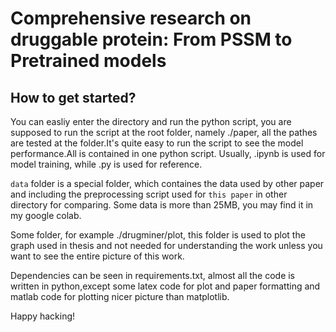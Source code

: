 # Comprehensive research on druggable protein: From PSSM to Pretrained models

## How to get started?

You can easliy enter the directory and run the python script, you are supposed to run the script at the root folder, namely ./paper, all the pathes are tested at the folder.It's quite easy to run the script to see the model performance.All is contained in one python script. Usually, .ipynb is used for model training, while .py is used for reference.

`data` folder is a special folder, which containes the data used by other paper and including the preprocessing script used for `this paper` in other directory for comparing. Some data is more than 25MB, you may find it in my google colab.

Some folder, for example ./drugminer/plot, this folder is used to plot the graph used in thesis and not needed for understanding the work unless you want to see the entire picture of this work.

Dependencies can be seen in requirements.txt, almost all the code is written in python,except some latex code for plot and paper formatting and matlab code for plotting nicer picture than matplotlib.

Happy hacking!
